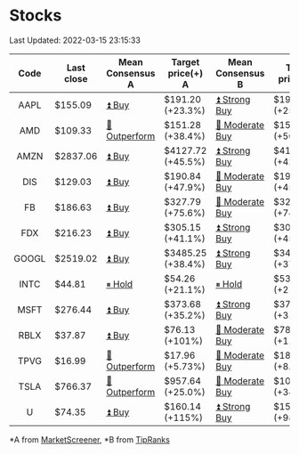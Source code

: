 # Stocks
Last Updated: 2022-03-15 23:15:33

|Code|Last close|Mean Consensus A|Target price(+) A|Mean Consensus B|Target price(+) B|
|:--:|-|-|-|-|-|
|AAPL|$155.09|[⏫ Buy](https://m.marketscreener.com/quote/stock/-4849/)|$191.20 (+23.3%)|[⏫ Strong Buy](https://www.tipranks.com/stocks/aapl/forecast)|$193.36 (+25.31%)|
|AMD|$109.33|[🔼 Outperform](https://m.marketscreener.com/quote/stock/-19475876/)|$151.28 (+38.4%)|[🔼 Moderate Buy](https://www.tipranks.com/stocks/amd/forecast)|$154.24 (+50.85%)|
|AMZN|$2837.06|[⏫ Buy](https://m.marketscreener.com/quote/stock/-12864605/)|$4127.72 (+45.5%)|[⏫ Strong Buy](https://www.tipranks.com/stocks/amzn/forecast)|$4192.55 (+42.25%)|
|DIS|$129.03|[⏫ Buy](https://m.marketscreener.com/quote/stock/-4842/)|$190.84 (+47.9%)|[🔼 Moderate Buy](https://www.tipranks.com/stocks/dis/forecast)|$193.06 (+45.29%)|
|FB|$186.63|[⏫ Buy](https://m.marketscreener.com/quote/stock/-10547141/)|$327.79 (+75.6%)|[🔼 Moderate Buy](https://www.tipranks.com/stocks/fb/forecast)|$326.56 (+74.56%)|
|FDX|$216.23|[⏫ Buy](https://m.marketscreener.com/quote/stock/-12585/)|$305.15 (+41.1%)|[⏫ Strong Buy](https://www.tipranks.com/stocks/fdx/forecast)|$309.06 (+45.17%)|
|GOOGL|$2519.02|[⏫ Buy](https://m.marketscreener.com/quote/stock/-24203373/)|$3485.25 (+38.4%)|[⏫ Strong Buy](https://www.tipranks.com/stocks/googl/forecast)|$3465.17 (+37.56%)|
|INTC|$44.81|[⏸ Hold](https://m.marketscreener.com/quote/stock/-4829/)|$54.26 (+21.1%)|[⏸ Hold](https://www.tipranks.com/stocks/intc/forecast)|$53.90 (+21.40%)|
|MSFT|$276.44|[⏫ Buy](https://m.marketscreener.com/quote/stock/-4835/)|$373.68 (+35.2%)|[⏫ Strong Buy](https://www.tipranks.com/stocks/msft/forecast)|$376.75 (+31.20%)|
|RBLX|$37.87|[⏫ Buy](https://m.marketscreener.com/quote/stock/-117793644/)|$76.13 (+101%)|[🔼 Moderate Buy](https://www.tipranks.com/stocks/rblx/forecast)|$78.55 (+114.15%)|
|TPVG|$16.99|[🔼 Outperform](https://m.marketscreener.com/quote/stock/-15933327/)|$17.96 (+5.73%)|[🔼 Moderate Buy](https://www.tipranks.com/stocks/tpvg/forecast)|$18.38 (+8.34%)|
|TSLA|$766.37|[🔼 Outperform](https://m.marketscreener.com/quote/stock/-6344549/)|$957.64 (+25.0%)|[🔼 Moderate Buy](https://www.tipranks.com/stocks/tsla/forecast)|$1068.40 (+34.73%)|
|U|$74.35|[⏫ Buy](https://m.marketscreener.com/quote/stock/-112492634/)|$160.14 (+115%)|[⏫ Strong Buy](https://www.tipranks.com/stocks/u/forecast)|$150.50 (+98.68%)|


*A from [MarketScreener](https://www.marketscreener.com), *B from [TipRanks](https://www.tipranks.com)
